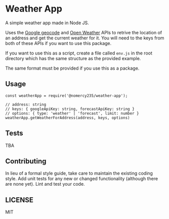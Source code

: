 Weather App
=========

A simple weather app made in Node JS.

Uses the [Google geocode](https://developers.google.com/maps/documentation/geocoding/get-api-key) and [Open Weather](http://openweathermap.org/) APIs to retrive the location of an address and get the current weather for it. You will need to the keys from both of these APIs if you want to use this package.

If you want to use this as a script, create a file called `env.js` in the root directory which has the same structure as the provided example.

The same format must be provided if you use this as a package.

## Usage

    const weatherApp = require('@nomercy235/weather-app');

    // address: string
    // keys: { googleApiKey: string, forecastApiKey: string }
    // options: { type: 'weather' | 'forecast', limit: number }  
    weatherApp.getWeatherForAddress(address, keys, options)

## Tests

  TBA
  
## Contributing

In lieu of a formal style guide, take care to maintain the existing coding style. Add unit tests for any new or changed functionality (although there are none yet). Lint and test your code.

## LICENSE
MIT
